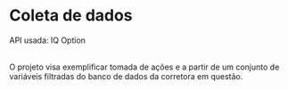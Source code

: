 # Coleta de dados

API usada: IQ Option <br><br>

O projeto visa exemplificar tomada de ações e a partir de um conjunto de variáveis filtradas do banco de dados da corretora em questão.

